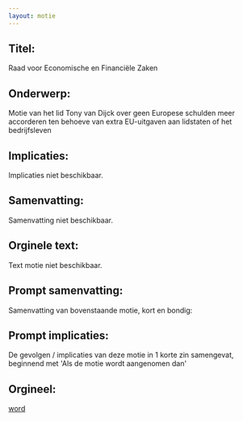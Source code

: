 ```yaml
---
layout: motie
---
```

## Titel:
Raad voor Economische en Financiële Zaken
## Onderwerp:
Motie van het lid Tony van Dijck over geen Europese schulden meer accorderen ten behoeve van extra EU-uitgaven aan lidstaten of het bedrijfsleven 
## Implicaties:
Implicaties niet beschikbaar.
## Samenvatting:
Samenvatting niet beschikbaar.
## Orginele text:
Text motie niet beschikbaar.

## Prompt samenvatting:
Samenvatting van bovenstaande motie, kort en bondig:


## Prompt implicaties:
De gevolgen / implicaties van deze motie in 1 korte zin samengevat, beginnend met 'Als de motie wordt aangenomen dan' 

## Orgineel:
[word](https://gegevensmagazijn.tweedekamer.nl/OData/v4/2.0/Document(43a7b704-b389-491c-9106-f365e292ffcb)/resource)
